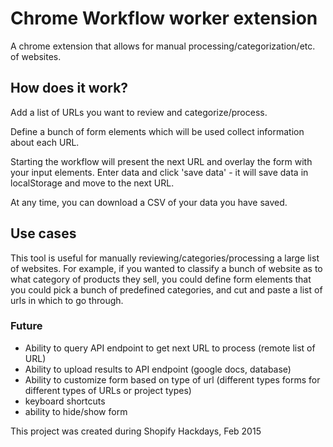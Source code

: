 # Chrome Workflow worker extension

A chrome extension that allows for manual processing/categorization/etc. of websites.

## How does it work?

Add a list of URLs you want to review and categorize/process.

Define a bunch of form elements which will be used collect information about each URL.

Starting the workflow will present the next URL and overlay the form with your input elements. Enter data and click 'save data' - it will save data in localStorage and move to the next URL.

At any time, you can download a CSV of your data you have saved.

## Use cases

This tool is useful for manually reviewing/categories/processing a large list of websites. For example, if you wanted to classify a bunch of website as to what category of products they sell, you could define form elements that you could pick a bunch of predefined categories, and cut and paste a list of urls in which to go through.


### Future

- Ability to query API endpoint to get next URL to process (remote list of URL)
- Ability to upload results to API endpoint (google docs, database)
- Ability to customize form based on type of url (different types forms for different types of URLs or project types)
- keyboard shortcuts
- ability to hide/show form


This project was created during Shopify Hackdays, Feb 2015
